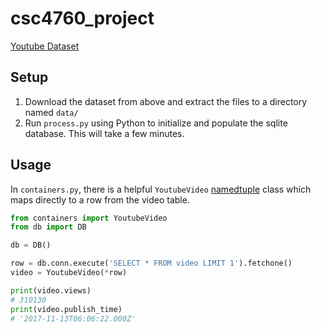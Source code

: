 # csc4760_project

[Youtube Dataset](https://www.kaggle.com/datasnaek/youtube-new)

## Setup
1. Download the dataset from above and extract the files to a directory named `data/`
2. Run `process.py` using Python to initialize and populate the sqlite database. This will take a few minutes.


## Usage

In `containers.py`, there is a helpful `YoutubeVideo` [namedtuple](https://docs.python.org/3/library/collections.html#collections.namedtuple) class which maps directly to a row from the video table.


````python
from containers import YoutubeVideo
from db import DB

db = DB()

row = db.conn.execute('SELECT * FROM video LIMIT 1').fetchone()
video = YoutubeVideo(*row)

print(video.views)
# 310130
print(video.publish_time)
# '2017-11-13T06:06:22.000Z'
````

 

